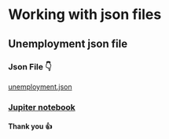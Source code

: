 # Working with json files

## Unemployment json file

### Json File 👇

[unemployment.json](georgia_unemployment.json)

### [Jupiter notebook](plot.ipynb)

#### Thank you 👍
